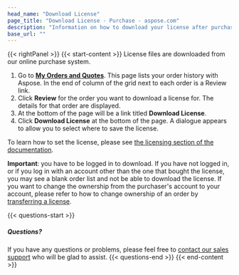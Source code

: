 ```yaml
---
head_name: "Download License"
page_title: "Download License - Purchase - aspose.com"
description: "Information on how to download your license after purchase."
base_url: ""
---
```

{{< rightPanel >}}
{{< start-content >}}
License files are downloaded from our online purchase system.

1. Go to [**My Orders and Quotes**](https://purchase.aspose.com/orders).
This page lists your order history with Aspose. In the end of column of the grid next to each order is a Review link.
2. Click **Review** for the order you want to download a license for.
The details for that order are displayed.
3. At the bottom of the page will be a link titled **Download License**.
4. Click **Download License** at the bottom of the page.
A dialogue appears to allow you to select where to save the license.

To learn how to set the license, please see [the licensing section of the documentation](/policies/use-license).

**Important**: you have to be logged in to download. If you have not logged in, or if you log in with an account other than the one that bought the license, you may see a blank order list and not be able to download the license. If you want to change the ownership from the purchaser's account to your account, please refer to how to change ownership of an order by [transferring a license](/policies/transfer-license-ownership).

{{< questions-start >}}
##### Questions?
If you have any questions or problems, please feel free to [contact our sales support](https://about.aspose.com/contact/) who will be glad to assist.
{{< questions-end >}}
{{< end-content >}}